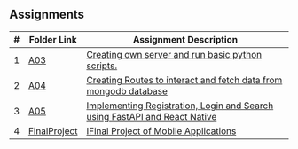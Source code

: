 ##  Assignments

|   #   | Folder Link                   | Assignment Description                                                                         |
| :---: | ----------------------------- | -----------------------------------------------------------------------------------------------|
|   1   | [A03](./A03)                  | [Creating own server and run basic python scripts.](./A03/README.md)                           |
|   2   | [A04](./A04)                  | [Creating Routes to interact and fetch data from mongodb database](./A04/README.md)            |
|   3   | [A05](./A05)                  | [Implementing Registration, Login and Search using FastAPI and React Native ](./A05/README.md) |
|   4   | [FinalProject](./FinalProject)| [IFinal Project of Mobile Applications  ](./FinalProject/README.md)                            |
